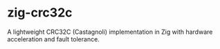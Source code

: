 # zig-crc32c
A lightweight CRC32C (Castagnoli) implementation in Zig with hardware acceleration and fault tolerance.
